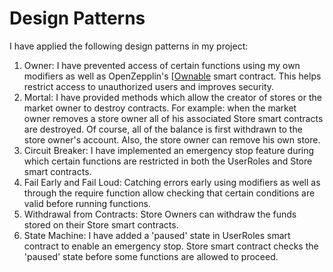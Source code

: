 # Design Patterns

I have applied the following design patterns in my project:

1. Owner: I have prevented access of certain functions using my own modifiers as well as OpenZepplin's [[Ownable](https://github.com/OpenZeppelin/openzeppelin-solidity/blob/master/contracts/ownership/Ownable.sol) smart contract. This helps restrict access to unauthorized users and improves security.
2. Mortal: I have provided methods which allow the creator of stores or the market owner to destroy contracts. For example: when the market owner removes a store owner all of his associated Store smart contracts are destroyed. Of course, all of the balance is first withdrawn to the store owner's account. Also, the store owner can remove his own store.
3. Circuit Breaker: I have implemented an emergency stop feature during which certain functions are restricted in both the UserRoles and Store smart contracts.
4. Fail Early and Fail Loud: Catching errors early using modifiers as well as through the require function allow checking that certain conditions are valid before running functions. 
5. Withdrawal from Contracts: Store Owners can withdraw the funds stored on their Store smart contracts.
6. State Machine: I have added a 'paused' state in UserRoles smart contract to enable an emergency stop. Store smart contract checks the 'paused' state before some functions are allowed to proceed.


